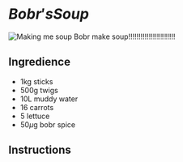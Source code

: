 # $Bobr's Soup$

![Making me soup](https://i.makeagif.com/media/5-31-2022/k0OQBf.gif)
Bobr make soup!!!!!!!!!!!!!!!!!!!!!!!

## Ingredience

- 1kg sticks
- 500g twigs
- 10L muddy water
- 16 carrots
- 5 lettuce
- 50$\mu$g bobr spice

## Instructions

